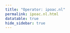 ```yaml
---
title: "Operator: ipoac.nl"
permalink: ipoac.nl.html
datatable: true
hide_sidebar: true
---
```


<div>                        <script type="text/javascript">window.PlotlyConfig = {MathJaxConfig: 'local'};</script>
        <script charset="utf-8" src="https://cdn.plot.ly/plotly-2.20.0.min.js"></script>                <div id="27452f42-80da-4e92-80ea-c2b34a81e9f6" class="plotly-graph-div" style="height:100%; width:100%;"></div>            <script type="text/javascript">                                    window.PLOTLYENV=window.PLOTLYENV || {};                                    if (document.getElementById("27452f42-80da-4e92-80ea-c2b34a81e9f6")) {                    Plotly.newPlot(                        "27452f42-80da-4e92-80ea-c2b34a81e9f6",                        [{"name":"exit probability (%)","x":["2022-09-08","2022-09-09","2022-09-10","2022-09-11","2022-09-12","2022-09-13","2022-09-14","2022-09-15","2022-09-16","2023-02-05","2023-02-06","2023-02-07","2023-02-08","2023-02-09","2023-02-10","2023-02-11","2023-02-12","2023-02-13","2023-02-14","2023-02-15","2023-02-16","2023-02-17","2023-02-18","2023-02-19","2023-02-20","2023-02-21","2023-02-22","2023-02-23","2023-02-24","2023-02-25","2023-02-26","2023-02-27","2023-02-28","2023-03-01","2023-03-02","2023-03-03","2023-03-04","2023-03-05","2023-03-06","2023-03-07","2023-03-08","2023-03-09","2023-03-10","2023-03-11","2023-03-12","2023-03-13","2023-03-14","2023-03-15","2023-03-16","2023-03-17","2023-03-18","2023-03-19","2023-03-20","2023-03-21","2023-03-22","2023-03-23","2023-03-24","2023-03-25","2023-03-26","2023-03-27","2023-03-28","2023-03-29","2023-03-30","2023-03-31","2023-04-01","2023-04-02","2023-04-03","2023-04-04","2023-04-05","2023-04-06","2023-04-07","2023-04-08","2023-04-09","2023-04-10","2023-04-11","2023-04-12","2023-04-13","2023-04-14","2023-04-15","2023-04-16","2023-04-17","2023-04-18","2023-04-19","2023-04-20","2023-04-21","2023-04-22","2023-04-23","2023-04-24","2023-04-25","2023-04-26","2023-04-27","2023-04-28","2023-04-29","2023-04-30","2023-05-01","2023-05-02","2023-05-03","2023-05-04","2023-05-05","2023-05-06","2023-05-07","2023-05-08","2023-05-09","2023-05-10","2023-05-11","2023-05-12","2023-05-13","2023-05-14","2023-05-15","2023-05-16","2023-05-17","2023-05-18","2023-05-19","2023-05-20","2023-05-21","2023-05-22","2023-05-23","2023-05-24","2023-05-25","2023-05-26","2023-05-27","2023-05-28","2023-05-29","2023-05-30","2023-05-31","2023-06-01","2023-06-02","2023-06-03","2023-06-04","2023-06-05","2023-06-06","2023-06-07","2023-06-08","2023-06-09","2023-06-10","2023-06-11","2023-06-12","2023-06-13","2023-06-14","2023-06-15","2023-06-16","2023-06-17","2023-06-18","2023-06-19","2023-06-20","2023-06-21","2023-06-22","2023-06-23","2023-06-25","2023-06-26","2023-06-27","2023-06-28","2023-06-29","2023-06-30","2023-07-01","2023-07-02","2023-07-03","2023-07-04","2023-07-05"],"y":[0.0,0.0,null,null,null,null,null,null,null,0.0,0.0,0.0,0.0,0.0,0.0,0.0,0.0,null,0.0,0.0,0.0,0.0,0.0,0.0,0.0,0.0,0.0,0.0,0.0,0.0,0.0,0.0,0.0,0.0,0.0,0.0,0.0,0.0,0.0,0.0,0.0,0.0,0.0,0.0,0.0,0.0,0.0,0.0,0.0,0.0,0.0,0.0,0.0,0.0,0.0,0.0,0.0,0.0,0.0,0.0,0.0,0.0,0.0,0.0,0.0,0.0,0.0,0.0,0.0,0.0,0.0,0.0,0.0,0.0,0.0,0.0,0.0,0.0,0.0,0.0,0.0,0.0,0.0,0.0,0.0,0.0,0.0,0.0,0.0,0.0,0.0,0.0,0.0,0.0,0.0,0.0,0.0,0.0,0.0,0.0,0.0,0.0,0.0,0.0,0.0,0.0,0.0,0.0,0.0,0.0,0.0,0.0,0.0,0.0,0.0,0.0,0.0,0.0,0.0,0.0,0.0,0.0,0.0,0.0,0.0,0.0,0.0,0.0,0.0,0.0,0.0,0.0,0.0,0.0,0.0,0.0,0.0,0.0,0.0,0.0,0.0,0.0,0.0,0.0,0.0,0.0,0.0,0.0,0.0,0.0,0.0,0.0,0.0,0.0,0.0,0.0,0.0,0.0,0.0],"type":"scatter","xaxis":"x","yaxis":"y"},{"name":"guard probability (%)","x":["2022-09-08","2022-09-09","2022-09-10","2022-09-11","2022-09-12","2022-09-13","2022-09-14","2022-09-15","2022-09-16","2023-02-05","2023-02-06","2023-02-07","2023-02-08","2023-02-09","2023-02-10","2023-02-11","2023-02-12","2023-02-13","2023-02-14","2023-02-15","2023-02-16","2023-02-17","2023-02-18","2023-02-19","2023-02-20","2023-02-21","2023-02-22","2023-02-23","2023-02-24","2023-02-25","2023-02-26","2023-02-27","2023-02-28","2023-03-01","2023-03-02","2023-03-03","2023-03-04","2023-03-05","2023-03-06","2023-03-07","2023-03-08","2023-03-09","2023-03-10","2023-03-11","2023-03-12","2023-03-13","2023-03-14","2023-03-15","2023-03-16","2023-03-17","2023-03-18","2023-03-19","2023-03-20","2023-03-21","2023-03-22","2023-03-23","2023-03-24","2023-03-25","2023-03-26","2023-03-27","2023-03-28","2023-03-29","2023-03-30","2023-03-31","2023-04-01","2023-04-02","2023-04-03","2023-04-04","2023-04-05","2023-04-06","2023-04-07","2023-04-08","2023-04-09","2023-04-10","2023-04-11","2023-04-12","2023-04-13","2023-04-14","2023-04-15","2023-04-16","2023-04-17","2023-04-18","2023-04-19","2023-04-20","2023-04-21","2023-04-22","2023-04-23","2023-04-24","2023-04-25","2023-04-26","2023-04-27","2023-04-28","2023-04-29","2023-04-30","2023-05-01","2023-05-02","2023-05-03","2023-05-04","2023-05-05","2023-05-06","2023-05-07","2023-05-08","2023-05-09","2023-05-10","2023-05-11","2023-05-12","2023-05-13","2023-05-14","2023-05-15","2023-05-16","2023-05-17","2023-05-18","2023-05-19","2023-05-20","2023-05-21","2023-05-22","2023-05-23","2023-05-24","2023-05-25","2023-05-26","2023-05-27","2023-05-28","2023-05-29","2023-05-30","2023-05-31","2023-06-01","2023-06-02","2023-06-03","2023-06-04","2023-06-05","2023-06-06","2023-06-07","2023-06-08","2023-06-09","2023-06-10","2023-06-11","2023-06-12","2023-06-13","2023-06-14","2023-06-15","2023-06-16","2023-06-17","2023-06-18","2023-06-19","2023-06-20","2023-06-21","2023-06-22","2023-06-23","2023-06-25","2023-06-26","2023-06-27","2023-06-28","2023-06-29","2023-06-30","2023-07-01","2023-07-02","2023-07-03","2023-07-04","2023-07-05"],"y":[0.0,0.0,null,null,null,null,null,null,null,0.0,0.0,0.0,0.0,0.0,0.0,0.0,0.0,null,0.0,0.0,0.0,0.0,0.0,0.0,0.0,0.0,0.0,0.0,0.0,0.0,0.0,0.0,0.0,0.0,0.0,0.01,0.01,0.01,0.01,0.02,0.02,0.01,0.02,0.01,0.01,0.01,0.0,0.0,0.0,0.0,0.0,0.0,0.0,0.0,0.0,0.0,0.0,0.0,0.0,0.0,0.0,0.0,0.0,0.0,0.0,0.0,0.0,0.0,0.0,0.0,0.0,0.0,0.0,0.0,0.0,0.0,0.0,0.01,0.01,0.01,0.01,0.01,0.01,0.0,0.0,0.01,0.01,0.01,0.01,0.01,0.01,0.01,0.01,0.01,0.01,0.01,0.01,0.01,0.01,0.01,0.01,0.01,0.01,0.01,0.01,0.01,0.01,0.01,0.01,0.01,0.01,0.01,0.01,0.01,0.01,0.01,0.01,0.01,0.01,0.01,0.01,0.01,0.01,0.01,0.01,0.01,0.01,0.01,0.01,0.01,0.01,0.01,0.01,0.01,0.02,0.02,0.02,0.02,0.02,0.02,0.02,0.01,0.01,0.01,0.01,0.01,0.01,0.01,0.01,0.01,0.01,0.02,0.02,0.02,0.02,0.01,0.01,0.01,0.01],"type":"scatter","xaxis":"x","yaxis":"y"},{"name":"advertised bandwidth","x":["2022-09-08","2022-09-09","2022-09-10","2022-09-11","2022-09-12","2022-09-13","2022-09-14","2022-09-15","2022-09-16","2023-02-05","2023-02-06","2023-02-07","2023-02-08","2023-02-09","2023-02-10","2023-02-11","2023-02-12","2023-02-13","2023-02-14","2023-02-15","2023-02-16","2023-02-17","2023-02-18","2023-02-19","2023-02-20","2023-02-21","2023-02-22","2023-02-23","2023-02-24","2023-02-25","2023-02-26","2023-02-27","2023-02-28","2023-03-01","2023-03-02","2023-03-03","2023-03-04","2023-03-05","2023-03-06","2023-03-07","2023-03-08","2023-03-09","2023-03-10","2023-03-11","2023-03-12","2023-03-13","2023-03-14","2023-03-15","2023-03-16","2023-03-17","2023-03-18","2023-03-19","2023-03-20","2023-03-21","2023-03-22","2023-03-23","2023-03-24","2023-03-25","2023-03-26","2023-03-27","2023-03-28","2023-03-29","2023-03-30","2023-03-31","2023-04-01","2023-04-02","2023-04-03","2023-04-04","2023-04-05","2023-04-06","2023-04-07","2023-04-08","2023-04-09","2023-04-10","2023-04-11","2023-04-12","2023-04-13","2023-04-14","2023-04-15","2023-04-16","2023-04-17","2023-04-18","2023-04-19","2023-04-20","2023-04-21","2023-04-22","2023-04-23","2023-04-24","2023-04-25","2023-04-26","2023-04-27","2023-04-28","2023-04-29","2023-04-30","2023-05-01","2023-05-02","2023-05-03","2023-05-04","2023-05-05","2023-05-06","2023-05-07","2023-05-08","2023-05-09","2023-05-10","2023-05-11","2023-05-12","2023-05-13","2023-05-14","2023-05-15","2023-05-16","2023-05-17","2023-05-18","2023-05-19","2023-05-20","2023-05-21","2023-05-22","2023-05-23","2023-05-24","2023-05-25","2023-05-26","2023-05-27","2023-05-28","2023-05-29","2023-05-30","2023-05-31","2023-06-01","2023-06-02","2023-06-03","2023-06-04","2023-06-05","2023-06-06","2023-06-07","2023-06-08","2023-06-09","2023-06-10","2023-06-11","2023-06-12","2023-06-13","2023-06-14","2023-06-15","2023-06-16","2023-06-17","2023-06-18","2023-06-19","2023-06-20","2023-06-21","2023-06-22","2023-06-23","2023-06-25","2023-06-26","2023-06-27","2023-06-28","2023-06-29","2023-06-30","2023-07-01","2023-07-02","2023-07-03","2023-07-04","2023-07-05"],"y":[0.01,0.01,0.01,0.01,0.01,0.01,0.01,0.01,0.01,0.03,0.03,0.03,0.03,0.03,0.03,0.03,0.03,0.03,0.05,0.05,0.05,0.05,0.05,0.04,0.05,0.08,0.08,0.08,0.08,0.07,0.07,0.07,0.07,0.07,0.07,0.08,0.08,0.19,0.19,0.19,0.19,0.19,0.19,0.08,0.08,0.04,0.04,0.04,0.04,0.05,0.05,0.05,0.05,0.05,0.03,0.03,0.03,0.03,0.03,0.03,0.04,0.04,0.04,0.04,0.04,0.04,0.04,0.04,0.04,0.03,0.04,0.04,0.04,0.04,0.04,0.04,0.06,0.06,0.06,0.06,0.06,0.05,0.05,0.04,0.05,0.05,0.05,0.05,0.05,0.05,0.06,0.06,0.06,0.06,0.06,0.05,0.05,0.06,0.06,0.06,0.06,0.06,0.06,0.06,0.06,0.06,0.06,0.06,0.06,0.06,0.06,0.06,0.06,0.06,0.06,0.06,0.06,0.06,0.06,0.06,0.06,0.06,0.06,0.06,0.06,0.07,0.07,0.07,0.07,0.07,0.07,0.07,0.07,0.07,0.08,0.08,0.08,0.08,0.08,0.07,0.07,0.07,0.07,0.07,0.07,0.07,0.07,0.07,0.07,0.07,0.11,0.11,0.11,0.11,0.07,0.07,0.07,0.08,0.08],"type":"scatter","xaxis":"x","yaxis":"y2"}],                        {"template":{"data":{"histogram2dcontour":[{"type":"histogram2dcontour","colorbar":{"outlinewidth":0,"ticks":""},"colorscale":[[0.0,"#0d0887"],[0.1111111111111111,"#46039f"],[0.2222222222222222,"#7201a8"],[0.3333333333333333,"#9c179e"],[0.4444444444444444,"#bd3786"],[0.5555555555555556,"#d8576b"],[0.6666666666666666,"#ed7953"],[0.7777777777777778,"#fb9f3a"],[0.8888888888888888,"#fdca26"],[1.0,"#f0f921"]]}],"choropleth":[{"type":"choropleth","colorbar":{"outlinewidth":0,"ticks":""}}],"histogram2d":[{"type":"histogram2d","colorbar":{"outlinewidth":0,"ticks":""},"colorscale":[[0.0,"#0d0887"],[0.1111111111111111,"#46039f"],[0.2222222222222222,"#7201a8"],[0.3333333333333333,"#9c179e"],[0.4444444444444444,"#bd3786"],[0.5555555555555556,"#d8576b"],[0.6666666666666666,"#ed7953"],[0.7777777777777778,"#fb9f3a"],[0.8888888888888888,"#fdca26"],[1.0,"#f0f921"]]}],"heatmap":[{"type":"heatmap","colorbar":{"outlinewidth":0,"ticks":""},"colorscale":[[0.0,"#0d0887"],[0.1111111111111111,"#46039f"],[0.2222222222222222,"#7201a8"],[0.3333333333333333,"#9c179e"],[0.4444444444444444,"#bd3786"],[0.5555555555555556,"#d8576b"],[0.6666666666666666,"#ed7953"],[0.7777777777777778,"#fb9f3a"],[0.8888888888888888,"#fdca26"],[1.0,"#f0f921"]]}],"heatmapgl":[{"type":"heatmapgl","colorbar":{"outlinewidth":0,"ticks":""},"colorscale":[[0.0,"#0d0887"],[0.1111111111111111,"#46039f"],[0.2222222222222222,"#7201a8"],[0.3333333333333333,"#9c179e"],[0.4444444444444444,"#bd3786"],[0.5555555555555556,"#d8576b"],[0.6666666666666666,"#ed7953"],[0.7777777777777778,"#fb9f3a"],[0.8888888888888888,"#fdca26"],[1.0,"#f0f921"]]}],"contourcarpet":[{"type":"contourcarpet","colorbar":{"outlinewidth":0,"ticks":""}}],"contour":[{"type":"contour","colorbar":{"outlinewidth":0,"ticks":""},"colorscale":[[0.0,"#0d0887"],[0.1111111111111111,"#46039f"],[0.2222222222222222,"#7201a8"],[0.3333333333333333,"#9c179e"],[0.4444444444444444,"#bd3786"],[0.5555555555555556,"#d8576b"],[0.6666666666666666,"#ed7953"],[0.7777777777777778,"#fb9f3a"],[0.8888888888888888,"#fdca26"],[1.0,"#f0f921"]]}],"surface":[{"type":"surface","colorbar":{"outlinewidth":0,"ticks":""},"colorscale":[[0.0,"#0d0887"],[0.1111111111111111,"#46039f"],[0.2222222222222222,"#7201a8"],[0.3333333333333333,"#9c179e"],[0.4444444444444444,"#bd3786"],[0.5555555555555556,"#d8576b"],[0.6666666666666666,"#ed7953"],[0.7777777777777778,"#fb9f3a"],[0.8888888888888888,"#fdca26"],[1.0,"#f0f921"]]}],"mesh3d":[{"type":"mesh3d","colorbar":{"outlinewidth":0,"ticks":""}}],"scatter":[{"fillpattern":{"fillmode":"overlay","size":10,"solidity":0.2},"type":"scatter"}],"parcoords":[{"type":"parcoords","line":{"colorbar":{"outlinewidth":0,"ticks":""}}}],"scatterpolargl":[{"type":"scatterpolargl","marker":{"colorbar":{"outlinewidth":0,"ticks":""}}}],"bar":[{"error_x":{"color":"#2a3f5f"},"error_y":{"color":"#2a3f5f"},"marker":{"line":{"color":"#E5ECF6","width":0.5},"pattern":{"fillmode":"overlay","size":10,"solidity":0.2}},"type":"bar"}],"scattergeo":[{"type":"scattergeo","marker":{"colorbar":{"outlinewidth":0,"ticks":""}}}],"scatterpolar":[{"type":"scatterpolar","marker":{"colorbar":{"outlinewidth":0,"ticks":""}}}],"histogram":[{"marker":{"pattern":{"fillmode":"overlay","size":10,"solidity":0.2}},"type":"histogram"}],"scattergl":[{"type":"scattergl","marker":{"colorbar":{"outlinewidth":0,"ticks":""}}}],"scatter3d":[{"type":"scatter3d","line":{"colorbar":{"outlinewidth":0,"ticks":""}},"marker":{"colorbar":{"outlinewidth":0,"ticks":""}}}],"scattermapbox":[{"type":"scattermapbox","marker":{"colorbar":{"outlinewidth":0,"ticks":""}}}],"scatterternary":[{"type":"scatterternary","marker":{"colorbar":{"outlinewidth":0,"ticks":""}}}],"scattercarpet":[{"type":"scattercarpet","marker":{"colorbar":{"outlinewidth":0,"ticks":""}}}],"carpet":[{"aaxis":{"endlinecolor":"#2a3f5f","gridcolor":"white","linecolor":"white","minorgridcolor":"white","startlinecolor":"#2a3f5f"},"baxis":{"endlinecolor":"#2a3f5f","gridcolor":"white","linecolor":"white","minorgridcolor":"white","startlinecolor":"#2a3f5f"},"type":"carpet"}],"table":[{"cells":{"fill":{"color":"#EBF0F8"},"line":{"color":"white"}},"header":{"fill":{"color":"#C8D4E3"},"line":{"color":"white"}},"type":"table"}],"barpolar":[{"marker":{"line":{"color":"#E5ECF6","width":0.5},"pattern":{"fillmode":"overlay","size":10,"solidity":0.2}},"type":"barpolar"}],"pie":[{"automargin":true,"type":"pie"}]},"layout":{"autotypenumbers":"strict","colorway":["#636efa","#EF553B","#00cc96","#ab63fa","#FFA15A","#19d3f3","#FF6692","#B6E880","#FF97FF","#FECB52"],"font":{"color":"#2a3f5f"},"hovermode":"closest","hoverlabel":{"align":"left"},"paper_bgcolor":"white","plot_bgcolor":"#E5ECF6","polar":{"bgcolor":"#E5ECF6","angularaxis":{"gridcolor":"white","linecolor":"white","ticks":""},"radialaxis":{"gridcolor":"white","linecolor":"white","ticks":""}},"ternary":{"bgcolor":"#E5ECF6","aaxis":{"gridcolor":"white","linecolor":"white","ticks":""},"baxis":{"gridcolor":"white","linecolor":"white","ticks":""},"caxis":{"gridcolor":"white","linecolor":"white","ticks":""}},"coloraxis":{"colorbar":{"outlinewidth":0,"ticks":""}},"colorscale":{"sequential":[[0.0,"#0d0887"],[0.1111111111111111,"#46039f"],[0.2222222222222222,"#7201a8"],[0.3333333333333333,"#9c179e"],[0.4444444444444444,"#bd3786"],[0.5555555555555556,"#d8576b"],[0.6666666666666666,"#ed7953"],[0.7777777777777778,"#fb9f3a"],[0.8888888888888888,"#fdca26"],[1.0,"#f0f921"]],"sequentialminus":[[0.0,"#0d0887"],[0.1111111111111111,"#46039f"],[0.2222222222222222,"#7201a8"],[0.3333333333333333,"#9c179e"],[0.4444444444444444,"#bd3786"],[0.5555555555555556,"#d8576b"],[0.6666666666666666,"#ed7953"],[0.7777777777777778,"#fb9f3a"],[0.8888888888888888,"#fdca26"],[1.0,"#f0f921"]],"diverging":[[0,"#8e0152"],[0.1,"#c51b7d"],[0.2,"#de77ae"],[0.3,"#f1b6da"],[0.4,"#fde0ef"],[0.5,"#f7f7f7"],[0.6,"#e6f5d0"],[0.7,"#b8e186"],[0.8,"#7fbc41"],[0.9,"#4d9221"],[1,"#276419"]]},"xaxis":{"gridcolor":"white","linecolor":"white","ticks":"","title":{"standoff":15},"zerolinecolor":"white","automargin":true,"zerolinewidth":2},"yaxis":{"gridcolor":"white","linecolor":"white","ticks":"","title":{"standoff":15},"zerolinecolor":"white","automargin":true,"zerolinewidth":2},"scene":{"xaxis":{"backgroundcolor":"#E5ECF6","gridcolor":"white","linecolor":"white","showbackground":true,"ticks":"","zerolinecolor":"white","gridwidth":2},"yaxis":{"backgroundcolor":"#E5ECF6","gridcolor":"white","linecolor":"white","showbackground":true,"ticks":"","zerolinecolor":"white","gridwidth":2},"zaxis":{"backgroundcolor":"#E5ECF6","gridcolor":"white","linecolor":"white","showbackground":true,"ticks":"","zerolinecolor":"white","gridwidth":2}},"shapedefaults":{"line":{"color":"#2a3f5f"}},"annotationdefaults":{"arrowcolor":"#2a3f5f","arrowhead":0,"arrowwidth":1},"geo":{"bgcolor":"white","landcolor":"#E5ECF6","subunitcolor":"white","showland":true,"showlakes":true,"lakecolor":"white"},"title":{"x":0.05},"mapbox":{"style":"light"}}},"xaxis":{"anchor":"y","domain":[0.0,0.94],"rangeselector":{"buttons":[{"count":7,"label":"week","step":"day","stepmode":"backward"},{"count":1,"label":"month","step":"month","stepmode":"backward"},{"count":6,"label":"6 months","step":"month","stepmode":"backward"},{"count":1,"label":"year","step":"year","stepmode":"backward"},{"step":"all"}]}},"yaxis":{"anchor":"x","domain":[0.0,1.0],"title":{"text":"exit / guard probability"},"ticksuffix":"%","rangemode":"nonnegative"},"yaxis2":{"anchor":"x","overlaying":"y","side":"right","title":{"text":"advertised bandwidth"},"ticksuffix":" Gbit/s","rangemode":"nonnegative"},"hovermode":"x"},                        {"responsive": true}                    )                };                            </script>        </div>

Only proven relays are included in the graph and table. A proven relay claims to be part of a domain
and can be verified to be part of it via the
["well-known" URL or DNS records](https://nusenu.github.io/ContactInfo-Information-Sharing-Specification/#proof).

<div class="datatable-begin"></div>

| Nickname                                                       |   Mbit/s | Exit   | IPv4                                                   | IPv6                                                                                     | First Seen   | Tor Version   | AS Name                                       |
|:---------------------------------------------------------------|---------:|:-------|:-------------------------------------------------------|:-----------------------------------------------------------------------------------------|:-------------|:--------------|:----------------------------------------------|
| [ipoac](w/relay/DE2C1F6D5B68A34BA1A02DDA6ED9BE314F9F5717.html) |       82 | N      | [217.62.142.157](https://stat.ripe.net/217.62.142.157) | [2001:1c01:2dc0:6cfa:f00f:b0ef::](https://stat.ripe.net/2001:1c01:2dc0:6cfa:f00f:b0ef::) | 2022-09-07   | 0.4.7.13      | [Vodafone Libertel B.V.](w/as_number/AS33915) |

<div class="datatable-end"></div> 

# Bridges

<div class="datatable-begin"></div>

| Nickname                                                                                           |   Advertised Bandwidth (Mbit/s) | Tor Version   |
|:---------------------------------------------------------------------------------------------------|--------------------------------:|:--------------|
| [Unnamed](https://metrics.torproject.org/rs.html#details/F0F19E732E0BD50D99E89C77480BD9B7897FB4F2) |                              49 | 0.4.7.13      |
| [Unnamed](https://metrics.torproject.org/rs.html#details/294A94CC18BA7234C730295AFC14DCD34FBFF2B0) |                              36 | 0.4.7.13      |
| [Unnamed](https://metrics.torproject.org/rs.html#details/3D6D9872CBE15C9874264B12F874D27974C15369) |                              26 | 0.4.7.13      |

<div class="datatable-end"></div> 